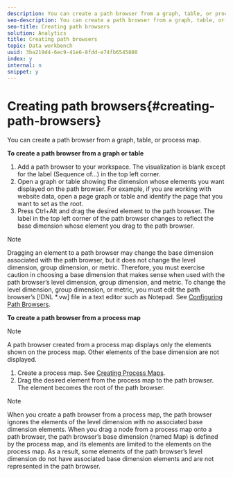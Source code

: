 ```yaml
---
description: You can create a path browser from a graph, table, or process map.
seo-description: You can create a path browser from a graph, table, or process map.
seo-title: Creating path browsers
solution: Analytics
title: Creating path browsers
topic: Data workbench
uuid: 3ba219d4-6ec9-41e6-8fdd-e74fb6545880
index: y
internal: n
snippet: y
---
```


# Creating path browsers{#creating-path-browsers}

You can create a path browser from a graph, table, or process map.

 **To create a path browser from a graph or table**

1. Add a path browser to your workspace. The visualization is blank except for the label (Sequence of...) in the top left corner. 
1. Open a graph or table showing the dimension whose elements you want displayed on the path browser. For example, if you are working with website data, open a page graph or table and identify the page that you want to set as the root. 
1. Press Ctrl+Alt and drag the desired element to the path browser. The label in the top left corner of the path browser changes to reflect the base dimension whose element you drag to the path browser.

>[!NOTE]
>
>Dragging an element to a path browser may change the base dimension associated with the path browser, but it does not change the level dimension, group dimension, or metric. Therefore, you must exercise caution in choosing a base dimension that makes sense when used with the path browser’s level dimension, group dimension, and metric. To change the level dimension, group dimension, or metric, you must edit the path browser’s [!DNL *.vw] file in a text editor such as Notepad. See [Configuring Path Browsers](../../../../home/c-get-started/c-intf-anlys-ftrs/t-config-path-brwsr.md#task-bbb3ddaa140a414f984b697c2b8202a3).

**To create a path browser from a process map**

>[!NOTE]
>
>A path browser created from a process map displays only the elements shown on the process map. Other elements of the base dimension are not displayed.

1. Create a process map. See [Creating Process Maps](../../../../home/c-get-started/c-analysis-vis/c-proc-maps/c-create-proc-maps.md#concept-daf5b14dae7a442191611b1b9c1122bf). 
1. Drag the desired element from the process map to the path browser. The element becomes the root of the path browser.

>[!NOTE]
>
>When you create a path browser from a process map, the path browser ignores the elements of the level dimension with no associated base dimension elements. When you drag a node from a process map onto a path browser, the path browser’s base dimension (named Map) is defined by the process map, and its elements are limited to the elements on the process map. As a result, some elements of the path browser’s level dimension do not have associated base dimension elements and are not represented in the path browser.

